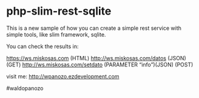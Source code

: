 # php-slim-rest-sqlite

This is a new sample of how you can create a simple rest service with simple tools, like slim framework, sqlite.

You can check the results in:

https://ws.miskosas.com (HTML)
http://ws.miskosas.com/datos (JSON) (GET)
http://ws.miskosas.com/setdato (PARAMETER “info”)(JSON) (POST)

visit me: http://wpanozo.ezdevelopment.com

#waldopanozo
